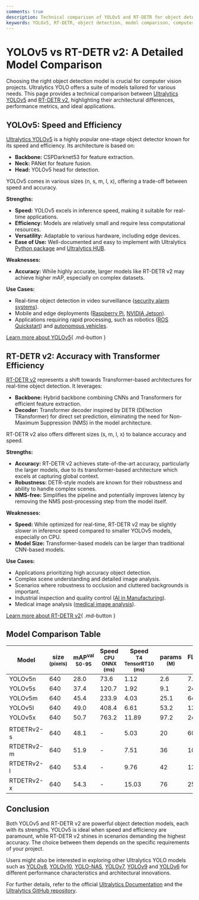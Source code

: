 ```yaml
---
comments: true
description: Technical comparison of YOLOv5 and RT-DETR for object detection, focusing on architecture, performance, use cases, mAP, inference speed, and model size.
keywords: YOLOv5, RT-DETR, object detection, model comparison, computer vision, Ultralytics, performance, architecture, use cases, mAP, inference speed, model size
---
```


# YOLOv5 vs RT-DETR v2: A Detailed Model Comparison

Choosing the right object detection model is crucial for computer vision projects. Ultralytics YOLO offers a suite of models tailored for various needs. This page provides a technical comparison between [Ultralytics YOLOv5](https://docs.ultralytics.com/models/yolov5/) and [RT-DETR v2](https://docs.ultralytics.com/models/rtdetr/), highlighting their architectural differences, performance metrics, and ideal applications.

<script async src="https://cdn.jsdelivr.net/npm/chart.js@3.9.1/dist/chart.min.js"></script>
<script defer src="../../javascript/benchmark.js"></script>

<canvas id="modelComparisonChart" width="1024" height="400" active-models='["YOLOv5", "RTDETRv2"]'></canvas>

## YOLOv5: Speed and Efficiency

[Ultralytics YOLOv5](https://docs.ultralytics.com/models/yolov5/) is a highly popular one-stage object detector known for its speed and efficiency. Its architecture is based on:

- **Backbone:** CSPDarknet53 for feature extraction.
- **Neck:** PANet for feature fusion.
- **Head:** YOLOv5 head for detection.

YOLOv5 comes in various sizes (n, s, m, l, x), offering a trade-off between speed and accuracy.

**Strengths:**

- **Speed:** YOLOv5 excels in inference speed, making it suitable for real-time applications.
- **Efficiency:** Models are relatively small and require less computational resources.
- **Versatility:** Adaptable to various hardware, including edge devices.
- **Ease of Use:** Well-documented and easy to implement with Ultralytics [Python package](https://pypi.org/project/ultralytics/) and [Ultralytics HUB](https://docs.ultralytics.com/hub/).

**Weaknesses:**

- **Accuracy:** While highly accurate, larger models like RT-DETR v2 may achieve higher mAP, especially on complex datasets.

**Use Cases:**

- Real-time object detection in video surveillance ([security alarm systems](https://docs.ultralytics.com/guides/security-alarm-system/)).
- Mobile and edge deployments ([Raspberry Pi](https://docs.ultralytics.com/guides/raspberry-pi/), [NVIDIA Jetson](https://docs.ultralytics.com/guides/nvidia-jetson/)).
- Applications requiring rapid processing, such as robotics ([ROS Quickstart](https://docs.ultralytics.com/guides/ros-quickstart/)) and [autonomous vehicles](https://www.ultralytics.com/solutions/ai-in-self-driving).

[Learn more about YOLOv5](https://docs.ultralytics.com/models/yolov5/){ .md-button }

## RT-DETR v2: Accuracy with Transformer Efficiency

[RT-DETR v2](https://docs.ultralytics.com/models/rtdetr/) represents a shift towards Transformer-based architectures for real-time object detection. It leverages:

- **Backbone:** Hybrid backbone combining CNNs and Transformers for efficient feature extraction.
- **Decoder:** Transformer decoder inspired by DETR (DEtection TRansformer) for direct set prediction, eliminating the need for Non-Maximum Suppression (NMS) in the model architecture.

RT-DETR v2 also offers different sizes (s, m, l, x) to balance accuracy and speed.

**Strengths:**

- **Accuracy:** RT-DETR v2 achieves state-of-the-art accuracy, particularly the larger models, due to its transformer-based architecture which excels at capturing global context.
- **Robustness:** DETR-style models are known for their robustness and ability to handle complex scenes.
- **NMS-free:** Simplifies the pipeline and potentially improves latency by removing the NMS post-processing step from the model itself.

**Weaknesses:**

- **Speed:** While optimized for real-time, RT-DETR v2 may be slightly slower in inference speed compared to smaller YOLOv5 models, especially on CPU.
- **Model Size:** Transformer-based models can be larger than traditional CNN-based models.

**Use Cases:**

- Applications prioritizing high accuracy object detection.
- Complex scene understanding and detailed image analysis.
- Scenarios where robustness to occlusion and cluttered backgrounds is important.
- Industrial inspection and quality control ([AI in Manufacturing](https://www.ultralytics.com/solutions/ai-in-manufacturing)).
- Medical image analysis ([medical image analysis](https://www.ultralytics.com/glossary/medical-image-analysis)).

[Learn more about RT-DETR v2](https://docs.ultralytics.com/models/rtdetr/){ .md-button }

## Model Comparison Table

| Model      | size<br><sup>(pixels) | mAP<sup>val<br>50-95 | Speed<br><sup>CPU ONNX<br>(ms) | Speed<br><sup>T4 TensorRT10<br>(ms) | params<br><sup>(M) | FLOPs<br><sup>(B) |
| ---------- | --------------------- | -------------------- | ------------------------------ | ----------------------------------- | ------------------ | ----------------- |
| YOLOv5n    | 640                   | 28.0                 | 73.6                           | 1.12                                | 2.6                | 7.7               |
| YOLOv5s    | 640                   | 37.4                 | 120.7                          | 1.92                                | 9.1                | 24.0              |
| YOLOv5m    | 640                   | 45.4                 | 233.9                          | 4.03                                | 25.1               | 64.2              |
| YOLOv5l    | 640                   | 49.0                 | 408.4                          | 6.61                                | 53.2               | 135.0             |
| YOLOv5x    | 640                   | 50.7                 | 763.2                          | 11.89                               | 97.2               | 246.4             |
|            |                       |                      |                                |                                     |                    |                   |
| RTDETRv2-s | 640                   | 48.1                 | -                              | 5.03                                | 20                 | 60                |
| RTDETRv2-m | 640                   | 51.9                 | -                              | 7.51                                | 36                 | 100               |
| RTDETRv2-l | 640                   | 53.4                 | -                              | 9.76                                | 42                 | 136               |
| RTDETRv2-x | 640                   | 54.3                 | -                              | 15.03                               | 76                 | 259               |

## Conclusion

Both YOLOv5 and RT-DETR v2 are powerful object detection models, each with its strengths. YOLOv5 is ideal when speed and efficiency are paramount, while RT-DETR v2 shines in scenarios demanding the highest accuracy. The choice between them depends on the specific requirements of your project.

Users might also be interested in exploring other Ultralytics YOLO models such as [YOLOv8](https://docs.ultralytics.com/models/yolov8/), [YOLOv10](https://docs.ultralytics.com/models/yolov10/), [YOLO-NAS](https://docs.ultralytics.com/models/yolo-nas/), [YOLOv7](https://docs.ultralytics.com/models/yolov7/), [YOLOv9](https://docs.ultralytics.com/models/yolov9/) and [YOLOv6](https://docs.ultralytics.com/models/yolov6/) for different performance characteristics and architectural innovations.

For further details, refer to the official [Ultralytics Documentation](https://docs.ultralytics.com/models/) and the [Ultralytics GitHub repository](https://github.com/ultralytics/ultralytics).
